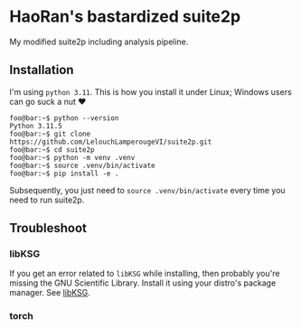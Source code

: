 # HaoRan's bastardized suite2p

My modified suite2p including analysis pipeline.

## Installation

I'm using ```python 3.11```. This is how you install it under Linux; Windows users can go suck a nut :heart:

```console
foo@bar:~$ python --version
Python 3.11.5
foo@bar:~$ git clone https://github.com/LelouchLamperougeVI/suite2p.git
foo@bar:~$ cd suite2p
foo@bar:~$ python -m venv .venv
foo@bar:~$ source .venv/bin/activate
foo@bar:~$ pip install -e .
```

Subsequently, you just need to ```source .venv/bin/activate``` every time you need to run suite2p.

## Troubleshoot

### libKSG

If you get an error related to ```libKSG``` while installing, then probably you're missing the GNU Scientific Library.
Install it using your distro's package manager.
See [libKSG](https://github.com/LelouchLamperougeVI/libKSG).

### torch
